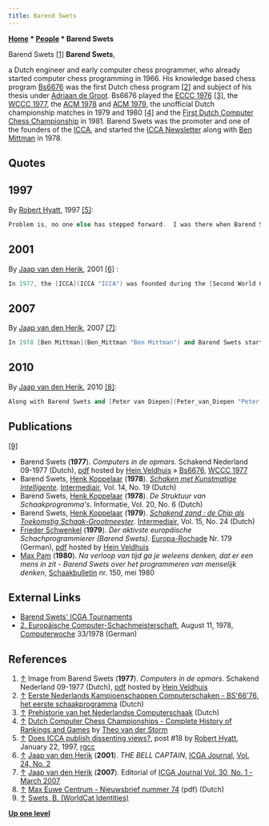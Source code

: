 ```yaml
---
title: Barend Swets
---
```

**[Home](Home "Home") * [People](People "People") * Barend Swets**

[](File:BarendSwets.jpg) Barend Swets <a id="cite-note-1" href="#cite-ref-1">[1]</a>
**Barend Swets**,

a Dutch engineer and early computer chess programmer, who already started computer chess programming in 1966. His knowledge based chess program [Bs6676](Bs6676 "Bs6676") was the first Dutch chess program <a id="cite-note-2" href="#cite-ref-2">[2]</a> and subject of his thesis under [Adriaan de Groot](Adriaan_de_Groot "Adriaan de Groot"). Bs6676 played the [ECCC 1976](ECCC_1976 "ECCC 1976") <a id="cite-note-3" href="#cite-ref-3">[3]</a>, the [WCCC 1977](WCCC_1977 "WCCC 1977"), the [ACM 1978](ACM_1978 "ACM 1978") and [ACM 1979](ACM_1979 "ACM 1979"), the unofficial Dutch championship matches in 1979 and 1980 <a id="cite-note-4" href="#cite-ref-4">[4]</a> and the [First Dutch Computer Chess Championship](DOCCC_1981 "DOCCC 1981") in 1981. Barend Swets was the promoter and one of the founders of the [ICCA](ICCA "ICCA"), and started the [ICCA Newsletter](ICGA_Journal "ICGA Journal") along with [Ben Mittman](Ben_Mittman "Ben Mittman") in 1978.

## Quotes

## 1997

By [Robert Hyatt](Robert_Hyatt "Robert Hyatt"), 1997 <a id="cite-note-5" href="#cite-ref-5">[5]</a>:

```C++
Problem is, no one else has stepped forward.  I was there when Barend Swets (Believe the spelling is correct) proposed forming this organization in [1977](WCCC_1977 "WCCC 1977") in Toronto.  I was one of many that stood up and said "yes, I'll join." However, others stood up and said I'll not only join, I'll help for nothing, and the [ICCA](ICCA "ICCA") was formed, and continues to work this way.  

```

## 2001

By [Jaap van den Herik](Jaap_van_den_Herik "Jaap van den Herik"), 2001 <a id="cite-note-6" href="#cite-ref-6">[6]</a> :

```C++
In 1977, the [ICCA](ICCA "ICCA") was founded during the [Second World Computer-Chess Championship](WCCC_1977 "WCCC 1977") in Toronto. The organisation was the brainchild of Barend Swets and many participants supported the idea, among them [Ken Thompson](Ken_Thompson "Ken Thompson") who then tied for 4th place amongst 16 participants with his program [BELLE](Belle "Belle"). 

```

## 2007

By [Jaap van den Herik](Jaap_van_den_Herik "Jaap van den Herik"), 2007 <a id="cite-note-7" href="#cite-ref-7">[7]</a>:

```C++
In 1978 [Ben Mittman](Ben_Mittman "Ben Mittman") and Barend Swets started the ICCA Newsletter. It was specialized on chess. Owing to the series of [Advances in Computer Chess Conferences](Conferences#AdvancesinComputerChess "Conferences"), which in 1999 changed to [Advances in Computer Games Conferences](Conferences#AdvancesinComputerGames "Conferences"), the ICCA Journal broadened its scope, too, and published articles on other games. This can be seen as a generalization. As a direct consequence, the Journal was renamed into [ICGA Journal](ICGA_Journal "ICGA Journal"). 

```

## 2010

By [Jaap van den Herik](Jaap_van_den_Herik "Jaap van den Herik"), 2010 <a id="cite-note-8" href="#cite-ref-8">[8]</a>:

```C++
Along with Barend Swets and [Peter van Diepen](Peter_van_Diepen "Peter van Diepen"), I was one of the followers of [Euwe](Max_Euwe "Max Euwe") and [De Groot](Adriaan_de_Groot "Adriaan de Groot"). Euwe had become extraordinary professor in 1964 Rotterdam and professor in Tilburg (data processing)... 

```

## Publications

<a id="cite-note-9" href="#cite-ref-9">[9]</a>

- Barend Swets (**1977**). *Computers in de opmars*. Schakend Nederland 09-1977 (Dutch), [pdf](http://www.schaakcomputers.nl/hein_veldhuis/database/files/09-1977,%20Schakend%20Nederland,%20Ir.%20Barend%20Swets,%20Computers%20in%20de%20opmars.pdf) hosted by [Hein Veldhuis](Hein_Veldhuis "Hein Veldhuis") » [Bs6676](Bs6676 "Bs6676"), [WCCC 1977](WCCC_1977 "WCCC 1977")
- Barend Swets, [Henk Koppelaar](Henk_Koppelaar "Henk Koppelaar") (**1978**). *[Schaken met Kunstmatige Intelligente](http://www.worldcat.org/title/schaken-met-kunstmatige-intelligente/oclc/769893277)*. [Intermediair](http://nl.wikipedia.org/wiki/Intermediair_%28tijdschrift%29), Vol. 14, No. 19 (Dutch)
- Barend Swets, [Henk Koppelaar](Henk_Koppelaar "Henk Koppelaar") (**1978**). *De Struktuur van Schaakprogramma's*. Informatie, Vol. 20, No. 6 (Dutch)
- Barend Swets, [Henk Koppelaar](Henk_Koppelaar "Henk Koppelaar") (**1979**). *[Schakend zand : de Chip als Toekomstig Schaak-Grootmeester](http://www.worldcat.org/title/schakend-zand-de-chip-als-toekomstig-schaak-grootmeester/oclc/773233336)*. [Intermediair](http://nl.wikipedia.org/wiki/Intermediair_%28tijdschrift%29), Vol. 15, No. 24 (Dutch)
- [Frieder Schwenkel](Frieder_Schwenkel "Frieder Schwenkel") (**1979**). *Der aktivste europäische Schachprogrammierer (Barend Swets)*. [Europa-Rochade](https://de.wikipedia.org/wiki/Rochade_Europa) Nr. 179 (German), [pdf](<http://www.schaakcomputers.nl/hein_veldhuis/database/files/06-1979,%20Rochade,%20Fr.%20Schwenkel,%20Der%20aktivste%20europaische%20Schachprogrammierer%20(Barend%20Swets).pdf>) hosted by [Hein Veldhuis](Hein_Veldhuis "Hein Veldhuis")
- [Max Pam](http://www.maxpam.nl/) (**1980**). *Na verloop van tijd ga je weleens denken, dat er een mens in zit - Barend Swets over het programmeren van menselijk denken*, [Schaakbulletin](http://www.newinchess.com/Support/Default.aspx?PageID=001) nr. 150, mei 1980

## External Links

- [Barend Swets' ICGA Tournaments](https://www.game-ai-forum.org/icga-tournaments/person.php?id=423)
- [2. Europäische Computer-Schachmeisterschaft](https://www.computerwoche.de/a/2-europaeische-computer-schachmeisterschaft,1196573), August 11, 1978, [Computerwoche](Computerworld#Woche "Computerworld") 33/1978 (German)

## References

1. <a id="cite-ref-1" href="#cite-note-1">↑</a> Image from Barend Swets (**1977**). *Computers in de opmars*. Schakend Nederland 09-1977 (Dutch), [pdf](http://www.schaakcomputers.nl/hein_veldhuis/database/files/09-1977,%20Schakend%20Nederland,%20Ir.%20Barend%20Swets,%20Computers%20in%20de%20opmars.pdf) hosted by [Hein Veldhuis](Hein_Veldhuis "Hein Veldhuis")
1. <a id="cite-ref-2" href="#cite-note-2">↑</a> [Eerste Nederlands Kampioenschappen Computerschaken - BS'66'76, het eerste schaakprogramma](http://www.csvnsupplementsite.nl/csvnp2.html) (Dutch)
1. <a id="cite-ref-3" href="#cite-note-3">↑</a> [Prehistorie van het Nederlandse Computerschaak](http://old.csvn.nl/pre_hist.html) (Dutch)
1. <a id="cite-ref-4" href="#cite-note-4">↑</a> [Dutch Computer Chess Championships - Complete History of Rankings and Games](http://old.csvn.nl/dcc_hist.html) by [Theo van der Storm](Theo_van_der_Storm "Theo van der Storm")
1. <a id="cite-ref-5" href="#cite-note-5">↑</a> [Does ICCA publish dissenting views?](http://groups.google.com/group/rec.games.chess.computer/browse_frm/thread/3a074c70a369937f#), post #18 by [Robert Hyatt](Robert_Hyatt "Robert Hyatt"), January 22, 1997, [rgcc](Computer_Chess_Forums "Computer Chess Forums")
1. <a id="cite-ref-6" href="#cite-note-6">↑</a> [Jaap van den Herik](Jaap_van_den_Herik "Jaap van den Herik") (**2001**). *THE BELL CAPTAIN*, [ICGA Journal](ICGA_Journal "ICGA Journal"), [Vol. 24, No. 2](http://ticc.uvt.nl/icga/journal/contents/content24-2.htm)
1. <a id="cite-ref-7" href="#cite-note-7">↑</a> [Jaap van den Herik](Jaap_van_den_Herik "Jaap van den Herik") (**2007**). Editorial of [ICGA Journal Vol. 30, No. 1 - March 2007](http://ticc.uvt.nl/icga/journal/contents/content30-1.htm)
1. <a id="cite-ref-8" href="#cite-note-8">↑</a> [Max Euwe Centrum - Nieuwsbrief nummer 74](http://www.maxeuwe.nl/nieuwsbrief/nummer74.pdf) (pdf) (Dutch)
1. <a id="cite-ref-9" href="#cite-note-9">↑</a> [Swets, B. (WorldCat Identities)](http://www.worldcat.org/identities/np-swets,%20b/)

**[Up one level](People "People")**

